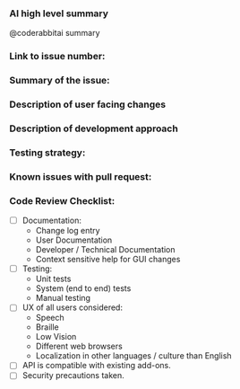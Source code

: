 <!-- Please read and fill in the following template, for an explanation of the sections see:
https://github.com/nvaccess/nvda/blob/master/projectDocs/dev/githubPullRequestTemplateExplanationAndExamples.md
Please also note that the NVDA project has a Citizen and Contributor Code of Conduct which can be found at https://github.com/nvaccess/nvda/blob/master/CODE_OF_CONDUCT.md. NV Access expects that all contributors and other community members read and abide by the rules set out in this document while participating or contributing to this project. This includes creating or commenting on issues and pull requests. 

Please initially open PRs as a draft.
When you would like a review, mark the PR as "ready for review". 
See https://github.com/nvaccess/nvda/blob/master/.github/CONTRIBUTING.md.
-->

### AI high level summary
<!-- Please keep the following -->
@coderabbitai summary

### Link to issue number:

### Summary of the issue:

### Description of user facing changes

### Description of development approach

### Testing strategy:

### Known issues with pull request:

### Code Review Checklist:

<!--
This checklist is a reminder of things commonly forgotten in a new PR.
Authors, please do a self-review of this pull-request.
Check items to confirm you have thought about the relevance of the item.
Where items are missing (eg unit / system tests), please explain in the PR.
To check an item `- [ ]` becomes `- [x]`, note spacing.
You can also check the checkboxes after the PR is created.
A detailed explanation of this checklist is available here:
https://github.com/nvaccess/nvda/blob/master/projectDocs/dev/githubPullRequestTemplateExplanationAndExamples.md#code-review-checklist
-->

- [ ] Documentation:
  - Change log entry
  - User Documentation
  - Developer / Technical Documentation
  - Context sensitive help for GUI changes
- [ ] Testing:
  - Unit tests
  - System (end to end) tests
  - Manual testing
- [ ] UX of all users considered:
  - Speech 
  - Braille
  - Low Vision
  - Different web browsers
  - Localization in other languages / culture than English
- [ ] API is compatible with existing add-ons.
- [ ] Security precautions taken.
